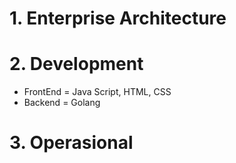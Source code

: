# 1. Enterprise Architecture

# 2. Development 
- FrontEnd = Java Script, HTML, CSS
- Backend = Golang

# 3. Operasional